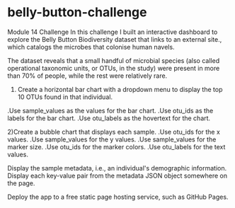 # belly-button-challenge
Module 14 Challenge
In this challenge I built an interactive dashboard to explore the Belly Button Biodiversity dataset that links to an external site., which catalogs the microbes that colonise human navels.

The dataset reveals that a small handful of microbial species (also called operational taxonomic units, or OTUs, in the study) were present in more than 70% of people, while the rest were relatively rare.

1) Create a horizontal bar chart with a dropdown menu to display the top 10 OTUs found in that individual.

.Use sample_values as the values for the bar chart.
.Use otu_ids as the labels for the bar chart.
.Use otu_labels as the hovertext for the chart.


2)Create a bubble chart that displays each sample.
.Use otu_ids for the x values.
.Use sample_values for the y values.
.Use sample_values for the marker size.
.Use otu_ids for the marker colors.
.Use otu_labels for the text values.

Display the sample metadata, i.e., an individual's demographic information.
Display each key-value pair from the metadata JSON object somewhere on the page.

Deploy the app to a free static page hosting service, such as GitHub Pages.



